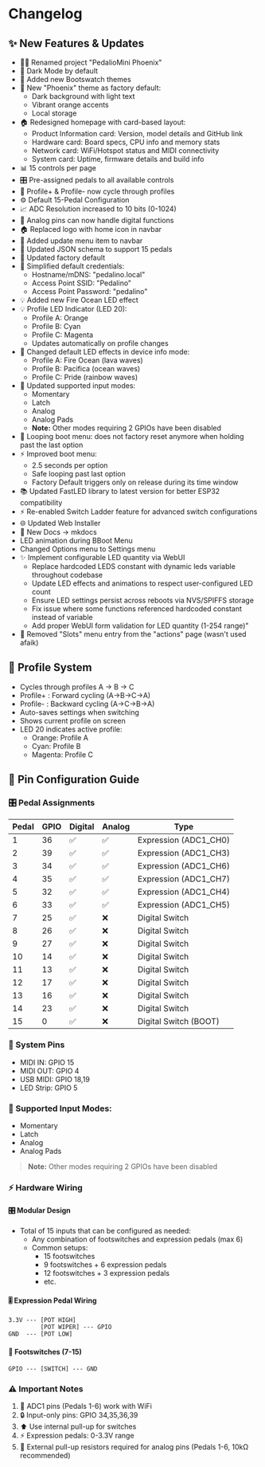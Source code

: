 # Changelog

## ✨ New Features & Updates
- 🐦‍🔥 Renamed project "PedalioMini Phoenix"
- 🌙 Dark Mode by default
- 🎨 Added new Bootswatch themes
- 🎨 New "Phoenix" theme as factory default:
  - Dark background with light text
  - Vibrant orange accents
  - Local storage
- 🏠 Redesigned homepage with card-based layout:
  - Product Information card: Version, model details and GitHub link
  - Hardware card: Board specs, CPU info and memory stats
  - Network card: WiFi/Hotspot status and MIDI connectivity
  - System card: Uptime, firmware details and build info
- 📊 15 controls per page
- 🎛️ Pre-assigned pedals to all available controls
- 🔄 Profile+ & Profile- now cycle through profiles
- ⚙️ Default 15-Pedal Configuration
- 📈 ADC Resolution increased to 10 bits (0-1024)
- 🔌 Analog pins can now handle digital functions
- 🏠 Replaced logo with home icon in navbar
- 🔄 Added update menu item to navbar
- 🔧 Updated JSON schema to support 15 pedals
- 💾 Updated factory default
- 🔐 Simplified default credentials:
  - Hostname/mDNS: "pedalino.local"
  - Access Point SSID: "Pedalino"
  - Access Point Password: "pedalino"
- 💡 Added new Fire Ocean LED effect
- 💡 Profile LED Indicator (LED 20):
  - Profile A: Orange
  - Profile B: Cyan
  - Profile C: Magenta
  - Updates automatically on profile changes
- 🔄 Changed default LED effects in device info mode:
  - Profile A: Fire Ocean (lava waves)
  - Profile B: Pacifica (ocean waves)
  - Profile C: Pride (rainbow waves)
- 📐 Updated supported input modes: 
  - Momentary
  - Latch
  - Analog
  - Analog Pads
  - **Note:** Other modes requiring 2 GPIOs have been disabled
- 🔄 Looping boot menu: does not factory reset anymore when holding past the last option
- ⚡ Improved boot menu:
  - 2.5 seconds per option
  - Safe looping past last option
  - Factory Default triggers only on release during its time window
- 📚 Updated FastLED library to latest version for better ESP32 compatibility
- ⚡ Re-enabled Switch Ladder feature for advanced switch configurations
- 🌐 Updated Web Installer
- 📝 New Docs -> mkdocs
- LED animation during BBoot Menu
- Changed Options menu to Settings menu
- ✨ Implement configurable LED quantity via WebUI 
  - Replace hardcoded LEDS constant with dynamic leds variable throughout codebase
  - Update LED effects and animations to respect user-configured LED count
  - Ensure LED settings persist across reboots via NVS/SPIFFS storage
  - Fix issue where some functions referenced hardcoded constant instead of variable
  - Add proper WebUI form validation for LED quantity (1-254 range)"
- 🚫 Removed "Slots" menu entry from the "actions" page (wasn't used afaik)


## 🔄 Profile System
- Cycles through profiles A → B → C
- Profile+ : Forward cycling (A→B→C→A)
- Profile- : Backward cycling (A→C→B→A)
- Auto-saves settings when switching
- Shows current profile on screen
- LED 20 indicates active profile:
  - Orange: Profile A
  - Cyan: Profile B
  - Magenta: Profile C

## 📌 Pin Configuration Guide

### 🎛️ Pedal Assignments
| Pedal | GPIO | Digital | Analog | Type |
|-------|------|---------|---------|------|
| 1     | 36   | ✅      | ✅      | Expression (ADC1_CH0) |
| 2     | 39   | ✅      | ✅      | Expression (ADC1_CH3) |
| 3     | 34   | ✅      | ✅      | Expression (ADC1_CH6) |
| 4     | 35   | ✅      | ✅      | Expression (ADC1_CH7) |
| 5     | 32   | ✅      | ✅      | Expression (ADC1_CH4) |
| 6     | 33   | ✅      | ✅      | Expression (ADC1_CH5) |
| 7     | 25   | ✅      | ❌      | Digital Switch |
| 8     | 26   | ✅      | ❌      | Digital Switch |
| 9     | 27   | ✅      | ❌      | Digital Switch |
| 10    | 14   | ✅      | ❌      | Digital Switch |
| 11    | 13   | ✅      | ❌      | Digital Switch |
| 12    | 17   | ✅      | ❌      | Digital Switch |
| 13    | 16   | ✅      | ❌      | Digital Switch |
| 14    | 23   | ✅      | ❌      | Digital Switch |
| 15    | 0    | ✅      | ❌      | Digital Switch (BOOT) |

### 🔌 System Pins
- MIDI IN: GPIO 15
- MIDI OUT: GPIO 4
- USB MIDI: GPIO 18,19
- LED Strip: GPIO 5

### 📐 Supported Input Modes: 
  - Momentary
  - Latch
  - Analog
  - Analog Pads
> **Note:** Other modes requiring 2 GPIOs have been disabled

### ⚡ Hardware Wiring

#### 🎛️ Modular Design
- Total of 15 inputs that can be configured as needed:
  - Any combination of footswitches and expression pedals (max 6)
  - Common setups:
    - 15 footswitches
    - 9 footswitches + 6 expression pedals
    - 12 footswitches + 3 expression pedals
    - etc.

#### 🎚️ Expression Pedal Wiring
```
3.3V --- [POT HIGH]
         [POT WIPER] --- GPIO
GND  --- [POT LOW]
```

#### 🦶 Footswitches (7-15)
```
GPIO --- [SWITCH] --- GND
```

### ⚠️ Important Notes
1. 📡 ADC1 pins (Pedals 1-6) work with WiFi
2. 🔒 Input-only pins: GPIO 34,35,36,39
3. ⬆️ Use internal pull-up for switches
4. ⚡ Expression pedals: 0-3.3V range
5. 🔧 External pull-up resistors required for analog pins (Pedals 1-6, 10kΩ recommended)